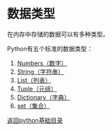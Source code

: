 # 数据类型

在内存中存储的数据可以有多种类型。

Python有五个标准的数据类型：

1. [Numbers（数字）](00-变量类型/01-数字.md)
2. [String（字符串）](00-变量类型/02-字符串.md)
3. [List（列表）](00-变量类型/03-列表.md)
4. [Tuple（元组）](00-变量类型/04-元组.md)
5. [Dictionary（字典）](00-变量类型/05-字典.md)
6. [set（集合）](00-变量类型/06-集合.md)

[返回python基础目录](/python/00-basic/README.md)
